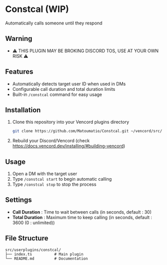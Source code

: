 # Constcal (WIP)
Automatically calls someone until they respond

## Warning
- ⚠️ THIS PLUGIN MAY BE BROKING DISCORD TOS, USE AT YOUR OWN RISK ⚠️

## Features
- Automatically detects target user ID when used in DMs
- Configurable call duration and total duration limits
- Built-in `/constcal` command for easy usage

## Installation
1. Clone this repository into your Vencord plugins directory
   ```bash
   git clone https://github.com/Matoumatio/Constcal.git ~/vencord/src/userplugins/Constcal
   ```
2. Rebuild your Discord/Vencord (check <https://docs.vencord.dev/installing/#building-vencord>)

## Usage
1. Open a DM with the target user
2. Type `/constcal start` to begin automatic calling
3. Type `/constcal stop` to stop the process

## Settings
- **Call Duration** : Time to wait between calls (in seconds, default : 30)
- **Total Duration** : Maximum time to keep calling (in seconds, default : 3600 (0 : unlimited))

## File Structure
```plaintext
src/userplugins/constcal/
├── index.ts          # Main plugin
└── README.md         # Documentation
```
